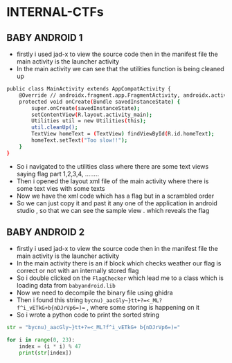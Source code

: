 # INTERNAL-CTFs


## BABY ANDROID 1

- firstly i used jad-x to view the source code then in the manifest file the main activity is the launcher activity
- In the main activity we can see that the utilities function is being cleaned up

```bash
public class MainActivity extends AppCompatActivity {
    @Override // androidx.fragment.app.FragmentActivity, androidx.activity.ComponentActivity, androidx.core.app.ComponentActivity, android.app.Activity
    protected void onCreate(Bundle savedInstanceState) {
        super.onCreate(savedInstanceState);
        setContentView(R.layout.activity_main);
        Utilities util = new Utilities(this);
        util.cleanUp();
        TextView homeText = (TextView) findViewById(R.id.homeText);
        homeText.setText("Too slow!!");
    }
}
```

- So i navigated to the utilities class where there are some text views saying flag part 1,2,3,4, ……..
- Then i opened the layout xml file of the main activity where there is some text vies with some texts
- Now we have the xml code which has a flag but in a scrambled order
- So we can just copy it and past it any one of the application in android studio , so that we can see the sample view . which reveals the flag

## BABY ANDROID 2

- firstly i used jad-x to view the source code then in the manifest file the main activity is the launcher activity
- In the main activity there is an if block which checks weather our flag is correct or not with an internally stored flag
- So i double clicked on the `FlagChecker` which lead me to a class which is loading data from `babyandroid.lib`
- Now we need to decompile the binary file using ghidra
- Then i found this string `bycnu)_aacGly~}tt+?=<_ML?f^i_vETkG+b{nDJrVp6=)=` , where some storing is happening on it
- So i wrote a python code to print the sorted string

```python
str = "bycnu)_aacGly~}tt+?=<_ML?f^i_vETkG+ b{nDJrVp6=)="

for i in range(0, 23):
    index = (i * i) % 47
    print(str[index])

```

